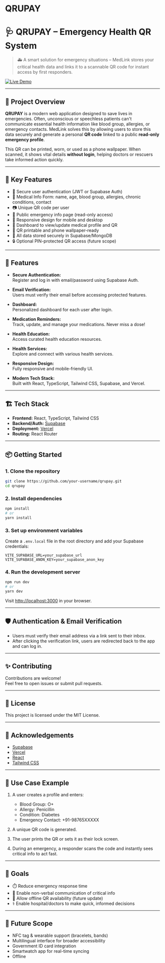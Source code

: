 # QRUPAY


# 🩺 QRUPAY – Emergency Health QR System

> 🚑 A smart solution for emergency situations – MedLink stores your critical health data and links it to a scannable QR code for instant access by first responders.

[![Live Demo](https://img.shields.io/badge/🚀%20Live%20Demo-Click%20Here-brightgreen?style=for-the-badge)](https://qrupay.vercel.app/)

---

## 📌 Project Overview

**QRUPAY** is a modern web application designed to save lives in emergencies. Often, unconscious or speechless patients can't communicate essential health information like blood group, allergies, or emergency contacts. MedLink solves this by allowing users to store this data securely and generate a personal **QR code** linked to a public **read-only emergency profile**.

This QR can be printed, worn, or used as a phone wallpaper. When scanned, it shows vital details **without login**, helping doctors or rescuers take informed action quickly.

---

## 🔑 Key Features

- 🔐 Secure user authentication (JWT or Supabase Auth)
- 📝 Medical Info Form: name, age, blood group, allergies, chronic conditions, contact
- 📷 Unique QR code per user
- 📄 Public emergency info page (read-only access)
- 📱 Responsive design for mobile and desktop
- 🎨 Dashboard to view/update medical profile and QR
- 🧾 QR printable and phone wallpaper-ready
- 💾 All data stored securely in Supabase/MongoDB
- 🔒 Optional PIN-protected QR access (future scope)

---


## 🚀 Features

- **Secure Authentication:**  
  Register and log in with email/password using Supabase Auth.

- **Email Verification:**  
  Users must verify their email before accessing protected features.

- **Dashboard:**  
  Personalized dashboard for each user after login.

- **Medication Reminders:**  
  Track, update, and manage your medications. Never miss a dose!

- **Health Education:**  
  Access curated health education resources.

- **Health Services:**  
  Explore and connect with various health services.

- **Responsive Design:**  
  Fully responsive and mobile-friendly UI.

- **Modern Tech Stack:**  
  Built with React, TypeScript, Tailwind CSS, Supabase, and Vercel.

---

## 🏗️ Tech Stack

- **Frontend:** React, TypeScript, Tailwind CSS
- **Backend/Auth:** [Supabase](https://supabase.com/)
- **Deployment:** [Vercel](https://vercel.com/)
- **Routing:** React Router

---

## 📦 Getting Started

### 1. Clone the repository

```bash
git clone https://github.com/your-username/qrupay.git
cd qrupay
```

### 2. Install dependencies

```bash
npm install
# or
yarn install
```

### 3. Set up environment variables

Create a `.env.local` file in the root directory and add your Supabase credentials:

```
VITE_SUPABASE_URL=your_supabase_url
VITE_SUPABASE_ANON_KEY=your_supabase_anon_key
```

### 4. Run the development server

```bash
npm run dev
# or
yarn dev
```

Visit [http://localhost:3000](http://localhost:3000) in your browser.

---

## 🛡️ Authentication & Email Verification

- Users must verify their email address via a link sent to their inbox.
- After clicking the verification link, users are redirected back to the app and can log in.

---

## ✨ Contributing

Contributions are welcome!  
Feel free to open issues or submit pull requests.

---

## 📄 License

This project is licensed under the MIT License.

---

## 🙏 Acknowledgements

- [Supabase](https://supabase.com/)
- [Vercel](https://vercel.com/)
- [React](https://react.dev/)
- [Tailwind CSS](https://tailwindcss.com/)


---

## 🧠 Use Case Example

1. A user creates a profile and enters:
   - Blood Group: O+
   - Allergy: Penicillin
   - Condition: Diabetes
   - Emergency Contact: +91-98765XXXXX

2. A unique QR code is generated.

3. The user prints the QR or sets it as their lock screen.

4. During an emergency, a responder scans the code and instantly sees critical info to act fast.


---

## 🚀 Goals

- ⏱️ Reduce emergency response time
- 💬 Enable non-verbal communication of critical info
- 📶 Allow offline QR availability (future update)
- ⚕️ Enable hospital/doctors to make quick, informed decisions

---

## 🔮 Future Scope

- NFC tag & wearable support (bracelets, bands)
- Multilingual interface for broader accessibility
- Government ID card integration
- Smartwatch app for real-time syncing
- Offline
